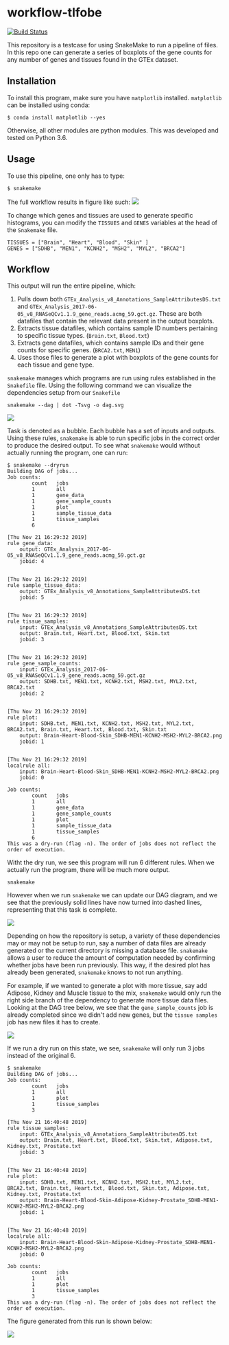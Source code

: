 # workflow-tlfobe

[![Build Status](https://travis-ci.com/cu-swe4s-fall-2019/workflow-tlfobe.svg?branch=master)](https://travis-ci.com/cu-swe4s-fall-2019/workflow-tlfobe)

This repository is a testcase for using SnakeMake to run a pipeline of files. In this repo one can generate a series of boxplots of the gene counts for any number of genes and tissues found in the GTEx dataset.

## Installation

To install this program, make sure you have `matplotlib` installed. `matplotlib` can be installed using conda:

```
$ conda install matplotlib --yes
```

Otherwise, all other modules are python modules. This was developed and tested on Python 3.6.

## Usage

To use this pipeline, one only has to type:
```
$ snakemake
```

The full workflow results in figure like such: 
<img src="images/Brain-Heart-Blood-Skin_SDHB-MEN1-KCNH2-MSH2-MYL2-BRCA2.png">

To change which genes and tissues are used to generate specific histograms, you can modify the `TISSUES` and `GENES` variables at the head of the `Snakemake` file.

```
TISSUES = ["Brain", "Heart", "Blood", "Skin" ]
GENES = ["SDHB", "MEN1", "KCNH2", "MSH2", "MYL2", "BRCA2"]
```

## Workflow

This output will run the entire pipeline, which:
1. Pulls down both `GTEx_Analysis_v8_Annotations_SampleAttributesDS.txt` and `GTEx_Analysis_2017-06-05_v8_RNASeQCv1.1.9_gene_reads.acmg_59.gct.gz`. These are both datafiles that contain the relevant data present in the output boxplots.
2. Extracts tissue datafiles, which contains sample ID numbers pertaining to specific tissue types. (`Brain.txt`, `Blood.txt`)
3. Extracts gene datafiles, which contains sample IDs and their gene counts for specific genes. (`BRCA2.txt`, `MEN1`)
4. Uses those files to generate a plot with boxplots of the gene counts for each tissue and gene type.

`snakemake` manages which programs are run using rules established in the `Snakefile` file. Using the following command we can visualize the dependencies setup from our `Snakefile`

```
snakemake --dag | dot -Tsvg -o dag.svg
```

<img src="images/start_dag.svg">

Task is denoted as a bubble. Each bubble has a set of inputs and outputs. Using these rules, `snakemake` is able to run specific jobs in the correct order to produce the desired output. To see what `snakemake` would without actually running the program, one can run:
```
$ snakemake --dryrun
Building DAG of jobs...
Job counts:
        count   jobs
        1       all
        1       gene_data
        1       gene_sample_counts
        1       plot
        1       sample_tissue_data
        1       tissue_samples
        6

[Thu Nov 21 16:29:32 2019]
rule gene_data:
    output: GTEx_Analysis_2017-06-05_v8_RNASeQCv1.1.9_gene_reads.acmg_59.gct.gz
    jobid: 4


[Thu Nov 21 16:29:32 2019]
rule sample_tissue_data:
    output: GTEx_Analysis_v8_Annotations_SampleAttributesDS.txt
    jobid: 5


[Thu Nov 21 16:29:32 2019]
rule tissue_samples:
    input: GTEx_Analysis_v8_Annotations_SampleAttributesDS.txt
    output: Brain.txt, Heart.txt, Blood.txt, Skin.txt
    jobid: 3


[Thu Nov 21 16:29:32 2019]
rule gene_sample_counts:
    input: GTEx_Analysis_2017-06-05_v8_RNASeQCv1.1.9_gene_reads.acmg_59.gct.gz
    output: SDHB.txt, MEN1.txt, KCNH2.txt, MSH2.txt, MYL2.txt, BRCA2.txt
    jobid: 2


[Thu Nov 21 16:29:32 2019]
rule plot:
    input: SDHB.txt, MEN1.txt, KCNH2.txt, MSH2.txt, MYL2.txt, BRCA2.txt, Brain.txt, Heart.txt, Blood.txt, Skin.txt
    output: Brain-Heart-Blood-Skin_SDHB-MEN1-KCNH2-MSH2-MYL2-BRCA2.png
    jobid: 1


[Thu Nov 21 16:29:32 2019]
localrule all:
    input: Brain-Heart-Blood-Skin_SDHB-MEN1-KCNH2-MSH2-MYL2-BRCA2.png
    jobid: 0

Job counts:
        count   jobs
        1       all
        1       gene_data
        1       gene_sample_counts
        1       plot
        1       sample_tissue_data
        1       tissue_samples
        6
This was a dry-run (flag -n). The order of jobs does not reflect the order of execution.
```

Witht the dry run, we see this program will run 6 different rules. When we actually run the program, there will be much more output.

```
snakemake
```
However when we run `snakemake` we can update our DAG diagram, and we see that the previously solid lines have now turned into dashed lines, representing that this task is complete.

<img src="images/finished_dag.svg">

Depending on how the repository is setup, a variety of these dependencies may or may not be setup to run, say a number of data files are already generated or the current directory is missing a database file. `snakemake` allows a user to reduce the amount of computation needed by confirming whether jobs have been run previously. This way, if the desired plot has already been generated, `snakemake` knows to not run anything.

For example, if we wanted to generate a plot with more tissue, say add Adipose, Kidney and Muscle tissue to the mix, `snakemake` would only run the right side branch of the dependency to generate more tissue data files. Looking at the DAG tree below, we see that the `gene_sample_counts` job is already completed since we didn't add new genes, but the `tissue samples` job has new files it has to create.

<img src="images/partial_dag.svg">


If we run a dry run on this state, we see, `snakemake` will only run 3 jobs instead of the original 6.

```
$ snakemake
Building DAG of jobs...
Job counts:
        count   jobs
        1       all
        1       plot
        1       tissue_samples
        3

[Thu Nov 21 16:40:48 2019]
rule tissue_samples:
    input: GTEx_Analysis_v8_Annotations_SampleAttributesDS.txt
    output: Brain.txt, Heart.txt, Blood.txt, Skin.txt, Adipose.txt, Kidney.txt, Prostate.txt
    jobid: 3


[Thu Nov 21 16:40:48 2019]
rule plot:
    input: SDHB.txt, MEN1.txt, KCNH2.txt, MSH2.txt, MYL2.txt, BRCA2.txt, Brain.txt, Heart.txt, Blood.txt, Skin.txt, Adipose.txt, Kidney.txt, Prostate.txt
    output: Brain-Heart-Blood-Skin-Adipose-Kidney-Prostate_SDHB-MEN1-KCNH2-MSH2-MYL2-BRCA2.png
    jobid: 1


[Thu Nov 21 16:40:48 2019]
localrule all:
    input: Brain-Heart-Blood-Skin-Adipose-Kidney-Prostate_SDHB-MEN1-KCNH2-MSH2-MYL2-BRCA2.png
    jobid: 0

Job counts:
        count   jobs
        1       all
        1       plot
        1       tissue_samples
        3
This was a dry-run (flag -n). The order of jobs does not reflect the order of execution.
```

The figure generated from this run is shown below:

<img src="images/Brain-Heart-Blood-Skin-Muscle-Kidney-Prostate_SDHB-MEN1-KCNH2-MSH2-MYL2-BRCA2.png">

